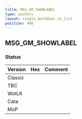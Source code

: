 ```yaml
---
title: MSG_GM_SHOWLABEL
type: packets
layout: single_markdown_in_list
position: 496
---
```


## MSG_GM_SHOWLABEL

### Status

Version | Hex | Comment
---------- | ---------- | ---------- 
Classic |  |  
TBC |  |  
WotLK |  |  
Cata |  |  
MoP |  |  
